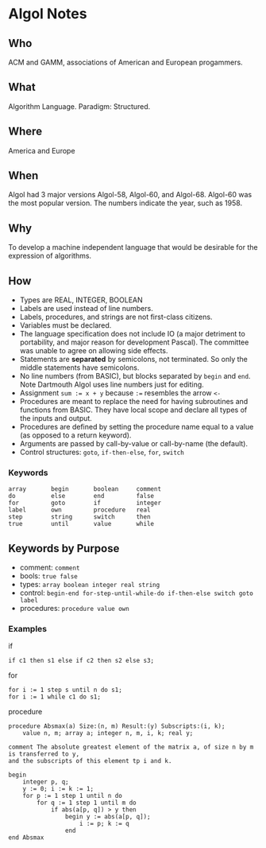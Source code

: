 # Algol Notes

## Who

ACM and GAMM, associations of American and European progammers.

## What

Algorithm Language. Paradigm: Structured. 

## Where

America and Europe

## When

Algol had 3 major versions Algol-58, Algol-60, and Algol-68. Algol-60 was the most popular version. The numbers indicate the year, such as 1958.

## Why

To develop a machine independent language that would be desirable for the expression of algorithms. 

## How

- Types are REAL, INTEGER, BOOLEAN
- Labels are used instead of line numbers.
- Labels, procedures, and strings are not first-class citizens.
- Variables must be declared.
- The language specification does not include IO (a major detriment to portability, and major reason for development Pascal). The committee was unable to agree on allowing side effects.
- Statements are **separated** by semicolons, not terminated. So only the middle statements have semicolons.
- No line numbers (from BASIC), but blocks separated by `begin` and `end`. Note Dartmouth Algol uses line numbers just for editing.
- Assignment `sum := x + y` because `:=` resembles the arrow `<-`
- Procedures are meant to replace the need for having subroutines and functions from BASIC. They have local scope and declare all types of the inputs and output.
- Procedures are defined by setting the procedure name equal to a value (as opposed to a return keyword).
- Arguments are passed by call-by-value or call-by-name (the default).
- Control structures: `goto`, `if-then-else`, `for`, `switch`

### Keywords

```algol
array       begin       boolean     comment
do          else        end         false
for         goto        if          integer
label       own         procedure   real
step        string      switch      then
true        until       value       while
```
## Keywords by Purpose

- comment: `comment`
- bools: `true false`
- types: `array boolean integer real string`
- control: `begin-end for-step-until-while-do if-then-else switch goto label`
- procedures: `procedure value own`


### Examples

if
```algol
if c1 then s1 else if c2 then s2 else s3;
```

for
```algol
for i := 1 step s until n do s1;
for i := 1 while c1 do s1;
```

procedure
```algol
procedure Absmax(a) Size:(n, m) Result:(y) Subscripts:(i, k);
    value n, m; array a; integer n, m, i, k; real y;

comment The absolute greatest element of the matrix a, of size n by m is transferred to y,
and the subscripts of this element tp i and k.

begin
    integer p, q;
    y := 0; i := k := 1;
    for p := 1 step 1 until n do
        for q := 1 step 1 until m do
            if abs(a[p, q]) > y then
                begin y := abs(a[p, q]);
                    i := p; k := q
                end
end Absmax
```